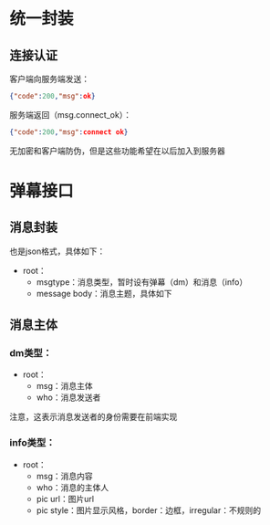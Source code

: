 # 统一封装
## 连接认证

客户端向服务端发送：
 ``` json
 {"code":200,"msg":ok}
```
服务端返回（msg.connect_ok）：
``` json
{"code":200,"msg":connect ok}
```
无加密和客户端防伪，但是这些功能希望在以后加入到服务器
# 弹幕接口
## 消息封装
也是json格式，具体如下：
- root：
	- msgtype：消息类型，暂时设有弹幕（dm）和消息（info）
	- message body：消息主题，具体如下

## 消息主体
### dm类型：

- root：
	- msg：消息主体
	- who：消息发送者

注意，这表示消息发送者的身份需要在前端实现

### info类型：

- root：
	- msg：消息内容
	- who：消息的主体人
	- pic url：图片url
	- pic style：图片显示风格，border：边框，irregular：不规则的